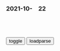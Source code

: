 ### 2021-10-　22

```note
```

<table id="tbc" style="white-space:pre-wrap">
</table>
<button onclick="toggleb()">toggle</button>
<button onclick="loadparse()">loadparse</button>
<br>
<!-- 🌸<br>🍅-　-🍑<hr>🍀 -->
<pre>
<textarea rows="30" cols="100" style="display: none" id="tar">

一顿操作猛如虎，如今失控了
https://mbd.baidu.com/newspage/data/landingsuper?context=%7B%22nid%22%3A%22news_8317522253709579764%22%7D

2021/10/22 上午11:02:42

无语！上海阿姨为植物人丈夫办残疾证，相关部门：须植物人亲自来
https://mbd.baidu.com/newspage/data/landingsuper?context=%7B%22nid%22%3A%22news_9204895216181076534%22%7D&n_type=0&p_from=1

有网友不无讽刺地调侃道：“如果去开死亡证明，也需要本人携带身份证办理吗？真要把死人抬过去？”

2021/10/22 上午10:23:04

轻松一刻：在银行看到这一幕，一道士在做法招魂……
https://baijiahao.baidu.com/s?id=1596333622954388325&wfr=spider&for=pc

取出父亲的十万遗产却遭银行拒绝，无奈请出道士，结局大快人心
https://baijiahao.baidu.com/s?id=1681597660554219730&wfr=spider&for=pc

韩国自研火箭发射失败 专家：综合水平已超我g长征一号
https://mbd.baidu.com/newspage/data/landingsuper?context=%7B%22nid%22%3A%22news_8654645927727656014%22%7D

　ys198999
好多人貌似没看懂标题，就在这敲键盘了，长征一号其实是我g70年代的水平。

w敌老乖
众所周知，韩国是宇宙第一，这次命名世界号已经很低调了…！

k观地看
看看你的心态吧。不承认别人的发展就不能期待自己的发展。

　aron
其实不怪网友，怪作者的标题，妥妥的拉仇恨，就想要我们对立，感觉有可能是50w

d等1234562
这个标题伤害性不高，侮辱性极强

2021/10/22 上午10:10:30

</textarea>
</pre>
<!-- 🍀<br>🍑-　-🍅<hr>🌸 -->

```tip
```

<script src="https://cdn.jsdelivr.net/npm/jquery@3.5.1/dist/jquery.min.js"></script>

<link rel="stylesheet" href="https://cdn.jsdelivr.net/gh/fancyapps/fancybox@3.5.7/dist/jquery.fancybox.min.css" />
<script src="https://cdn.jsdelivr.net/gh/fancyapps/fancybox@3.5.7/dist/jquery.fancybox.min.js"></script>

<script type="text/javascript">

var __urlRegex = /(\b(https?|ftp|file):\/\/[-A-Z0-9+&@#\/%?=~_|!:,.;]*[-A-Z0-9+&@#\/%=~_|])/ig;
var __imgRegex = /\.(?:jpe?g|gif|png)$/i;

loadparse();

function parseURL($string){

    var exp = __urlRegex;
    return $string.replace(exp,function(match){
            __imgRegex.lastIndex=0;
            if(__imgRegex.test(match)){
                return '<a data-fancybox="gallery" href="' + match.replace("/p=700", "")
                 + '"><img src="' + match.replace("/p=700", "/p=160x200")+'" width="64"></a>';
            }
            else{
                return '<a href="' + match + '" target="_blank">' + match + '</a>';
            }
        }
    );
}

function loadparse() {
  tbc.innerHTML = parseURL(tar.value);
}

function toggleb() {
  var x = document.getElementById("tar");
  if (x.style.display === "none") {
    x.style.display = "";
  } else {
    x.style.display = "none";
  }
}

</script>
